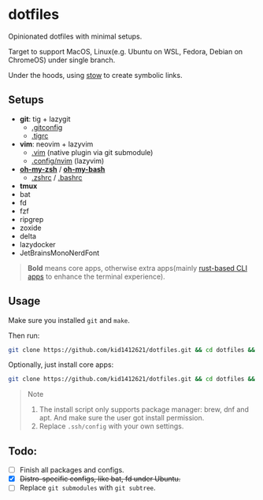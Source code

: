 # dotfiles

Opinionated dotfiles with minimal setups. 

Target to support MacOS, Linux(e.g. Ubuntu on WSL, Fedora, Debian on ChromeOS) under single branch.

Under the hoods, using [stow](https://www.gnu.org/software/stow/) to create symbolic links.

## Setups

- **git**: tig + lazygit
  - [.gitconfig](./.gitconfig)
  - [.tigrc](./.tigrc)
- **vim**: neovim + lazyvim
  - [.vim](.vim) (native plugin via git submodule)
  - [.config/nvim](.config/nvim/) (lazyvim)
- [**oh-my-zsh**](https://ohmyz.sh/) / [**oh-my-bash**](https://ohmybash.nntoan.com/)
    - [.zshrc](./.zshrc) / [.bashrc](./.bashrc)
- **tmux**
- bat
- fd
- fzf
- ripgrep
- zoxide
- delta
- lazydocker
- JetBrainsMonoNerdFont

> **Bold** means core apps, otherwise extra apps(mainly [rust-based CLI apps](https://github.com/sts10/rust-command-line-utilities) to enhance the terminal experience).

## Usage

Make sure you installed `git` and `make`.

Then run:

```bash
git clone https://github.com/kid1412621/dotfiles.git && cd dotfiles && make
```

Optionally, just install core apps:

```bash
git clone https://github.com/kid1412621/dotfiles.git && cd dotfiles && make core
```

> > [!NOTE]
> 1. The install script only supports package manager: brew, dnf and apt. And make sure the user got install permission.
> 2. Replace `.ssh/config` with your own settings.

## Todo:

- [ ] Finish all packages and configs.
- [x] ~~Distro-specific configs, like bat, fd under Ubuntu.~~
- [ ] Replace `git submodules` with `git subtree`.

